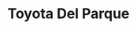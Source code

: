---
title: "Toyota Del Parque"
url: /san-fernando-del-valle-de-catamarca/toyota-del-parque/
shop: coche
---